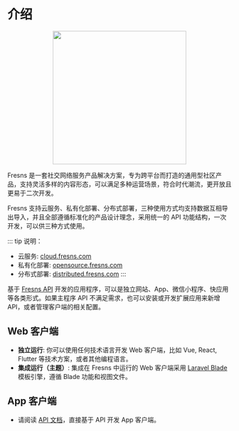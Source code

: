 # 介绍

<p align="center"><img src="https://assets.fresns.com/images/logos/fresns.png" width="300"></p>

Fresns 是一套社交网络服务产品解决方案，专为跨平台而打造的通用型社区产品，支持灵活多样的内容形态，可以满足多种运营场景，符合时代潮流，更开放且更易于二次开发。

Fresns 支持云服务、私有化部署、分布式部署，三种使用方式均支持数据互相导出导入，并且全部遵循标准化的产品设计理念，采用统一的 API 功能结构，一次开发，可以供三种方式使用。

::: tip 说明：
- 云服务: [cloud.fresns.com](https://cloud.fresns.com)
- 私有化部署: [opensource.fresns.com](https://opensource.fresns.com)
- 分布式部署: [distributed.fresns.com](https://distributed.fresns.com)
:::

基于 [Fresns API](/api/) 开发的应用程序，可以是独立网站、App、微信小程序、快应用等各类形式。如果主程序 API 不满足需求，也可以安装或开发扩展应用来新增 API，或者管理客户端的相关配置。

## Web 客户端

- **独立运行**: 你可以使用任何技术语言开发 Web 客户端，比如 Vue, React, Flutter 等技术方案，或者其他编程语言。
- **集成运行（主题）**: 集成在 Fresns 中运行的 Web 客户端采用 [Laravel Blade](https://laravel.com/docs/11.x/blade) 模板引擎，遵循 Blade 功能和视图文件。

## App 客户端

- 请阅读 [API 文档](/api/)，直接基于 API 开发 App 客户端。
